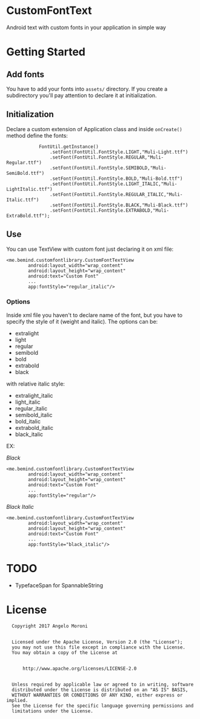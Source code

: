 # CustomFontText
Android text with custom fonts in your application in simple way

# Getting Started

## Add fonts

You have to add your fonts into `assets/` directory.
If you create a subdirectory you'll pay attention to declare it at initialization.

## Initialization
Declare a custom extension of Application class and inside `onCreate()` method define the fonts:
```
            FontUtil.getInstance()
                .setFont(FontUtil.FontStyle.LIGHT,"Muli-Light.ttf")
                .setFont(FontUtil.FontStyle.REGULAR,"Muli-Regular.ttf")
                .setFont(FontUtil.FontStyle.SEMIBOLD,"Muli-SemiBold.ttf")
                .setFont(FontUtil.FontStyle.BOLD,"Muli-Bold.ttf")
                .setFont(FontUtil.FontStyle.LIGHT_ITALIC,"Muli-LightItalic.ttf")
                .setFont(FontUtil.FontStyle.REGULAR_ITALIC,"Muli-Italic.ttf")
                .setFont(FontUtil.FontStyle.BLACK,"Muli-Black.ttf")
                .setFont(FontUtil.FontStyle.EXTRABOLD,"Muli-ExtraBold.ttf");
```

## Use
You can use TextView with custom font just declaring it on xml file:

```
<me.bemind.customfontlibrary.CustomFontTextView
        android:layout_width="wrap_content"
        android:layout_height="wrap_content"
        android:text="Custom Font"
        ...
        app:fontStyle="regular_italic"/>
```

### Options
Inside xml file you haven't to declare name of the font, but you have to specify the style of it (weight and italic).
The options can be:
 * extralight
 * light
 * regular
 * semibold
 * bold
 * extrabold
 * black

with relative italic style:
 * extralight_italic
 * light_italic
 * regular_italic
 * semibold_italic
 * bold_italic
 * extrabold_italic
 * black_italic
 
EX: 

*Black*
```
<me.bemind.customfontlibrary.CustomFontTextView
        android:layout_width="wrap_content"
        android:layout_height="wrap_content"
        android:text="Custom Font"
        ...
        app:fontStyle="regular"/>
```
*Black Italic*
```
<me.bemind.customfontlibrary.CustomFontTextView
        android:layout_width="wrap_content"
        android:layout_height="wrap_content"
        android:text="Custom Font"
        ...
        app:fontStyle="black_italic"/>
```

# TODO
 * TypefaceSpan for SpannableString
 
# License
 ```
   Copyright 2017 Angelo Moroni
   

   Licensed under the Apache License, Version 2.0 (the "License");
   you may not use this file except in compliance with the License.
   You may obtain a copy of the License at
   

       http://www.apache.org/licenses/LICENSE-2.0
       

   Unless required by applicable law or agreed to in writing, software
   distributed under the License is distributed on an "AS IS" BASIS,
   WITHOUT WARRANTIES OR CONDITIONS OF ANY KIND, either express or implied.
   See the License for the specific language governing permissions and
   limitations under the License.
 ```
